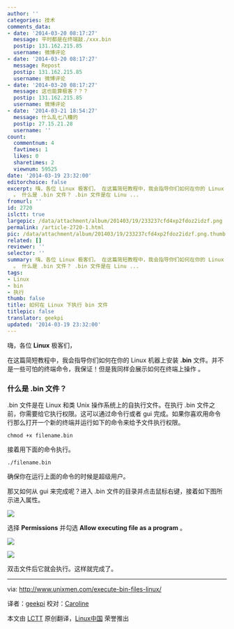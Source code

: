 ```yaml
---
author: ''
categories: 技术
comments_data:
- date: '2014-03-20 08:17:27'
  message: 平时都是在终端敲./xxx.bin
  postip: 131.162.215.85
  username: 微博评论
- date: '2014-03-20 08:17:27'
  message: Repost
  postip: 131.162.215.85
  username: 微博评论
- date: '2014-03-20 08:17:27'
  message: 这也能算极客？？？
  postip: 131.162.215.85
  username: 微博评论
- date: '2014-03-21 18:54:27'
  message: 什么乱七八糟的
  postip: 27.15.21.28
  username: ''
count:
  commentnum: 4
  favtimes: 1
  likes: 0
  sharetimes: 2
  viewnum: 59525
date: '2014-03-19 23:32:00'
editorchoice: false
excerpt: 嗨，各位 Linux 极客们， 在这篇简短教程中，我会指导你们如何在你的 Linux 机器上安装 .bin 文件。并不是一些可怕的终端命令，我保证！但是我同样会展示如何在终端上操作
  。 什么是 .bin 文件？ .bin 文件是在 Linu ...
fromurl: ''
id: 2720
islctt: true
largepic: /data/attachment/album/201403/19/233237cfd4xp2fdoz2idzf.png
permalink: /article-2720-1.html
pic: /data/attachment/album/201403/19/233237cfd4xp2fdoz2idzf.png.thumb.jpg
related: []
reviewer: ''
selector: ''
summary: 嗨，各位 Linux 极客们， 在这篇简短教程中，我会指导你们如何在你的 Linux 机器上安装 .bin 文件。并不是一些可怕的终端命令，我保证！但是我同样会展示如何在终端上操作
  。 什么是 .bin 文件？ .bin 文件是在 Linu ...
tags:
- Linux
- bin
- 执行
thumb: false
title: 如何在 Linux 下执行 bin 文件
titlepic: false
translator: geekpi
updated: '2014-03-19 23:32:00'
---
```


嗨，各位 **Linux** 极客们，


在这篇简短教程中，我会指导你们如何在你的 Linux 机器上安装 **.bin** 文件。并不是一些可怕的终端命令，我保证！但是我同样会展示如何在终端上操作 。


### 什么是 .bin 文件？


.bin 文件是在 Linux 和类 Unix 操作系统上的自执行文件。在执行 .bin 文件之前，你需要给它执行权限。这可以通过命令行或者 gui 完成。如果你喜欢用命令行那么打开一个新的终端并运行如下的命令来给予文件执行权限。



```
chmod +x filename.bin

```

接着用下面的命令执行。



```
./filename.bin

```

确保你在运行上面的命令的时候是超级用户。


那又如何从 gui 来完成呢？进入 .bin 文件的目录并点击鼠标右键，接着如下图所示进入属性。


![](/data/attachment/album/201403/19/233237cfd4xp2fdoz2idzf.png)


选择 **Permissions** 并勾选 **Allow executing file as a program** 。


![](/data/attachment/album/201403/19/233242sikir0rtpp07kprr.png)


![](/data/attachment/album/201403/19/233246laxa3d22042ahxa0.png)


双击文件后它就会执行。这样就完成了。




---


via: <http://www.unixmen.com/execute-bin-files-linux/>


译者：[geekpi](https://github.com/geekpi) 校对：[Caroline](https://github.com/carolinewuyan)


本文由 [LCTT](https://github.com/LCTT/TranslateProject) 原创翻译，[Linux中国](http://linux.cn/) 荣誉推出